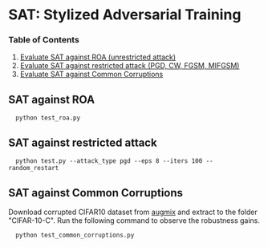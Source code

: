 # SAT: Stylized Adversarial Training


### Table of Contents  
1) [Evaluate SAT against ROA (unrestricted attack)](#Evaluate-SAT-against-ROA)
2) [Evaluate SAT against restricted attack (PGD, CW, FGSM, MIFGSM)](#Evaluate-SAT-against-restricted-attack ) 
3) [Evaluate SAT against Common Corruptions](#Evaluate-SAT-against-Common-Corruptions)

## SAT against ROA
```
  python test_roa.py 
```


## SAT against restricted attack
```
  python test.py --attack_type pgd --eps 8 --iters 100 --random_restart
```

## SAT against Common Corruptions
Download corrupted CIFAR10 dataset from [augmix](https://github.com/google-research/augmix) and extract to the folder "CIFAR-10-C". Run the following command to observe the robustness gains.

```
  python test_common_corruptions.py 
```

